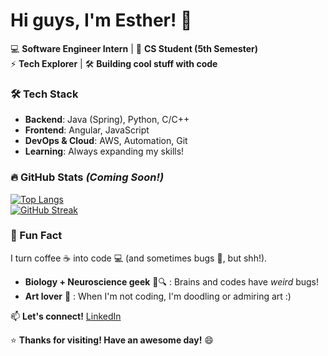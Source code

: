 # Hi guys, I'm Esther! 👋  

💻 **Software Engineer Intern** | 🌱 **CS Student (5th Semester)**  
⚡ **Tech Explorer** | 🛠️ **Building cool stuff with code**  

### **🛠️ Tech Stack**  
- **Backend**: Java (Spring), Python, C/C++  
- **Frontend**: Angular, JavaScript  
- **DevOps & Cloud**: AWS, Automation, Git  
- **Learning**: Always expanding my skills!  

### **🔥 GitHub Stats** *(Coming Soon!)*  
[![Top Langs](https://github-readme-stats.vercel.app/api/top-langs/?username=EstherMart&layout=compact&theme=dark&hide_border=true&bg_color=000000&title_color=00FF00&text_color=FFFFFF)](https://github.com/EstherMart)  
[![GitHub Streak](https://streak-stats.demolab.com?user=EstherMart&theme=dark&background=000000&border=00FF00&stroke=00FF00&ring=0080FF&fire=0080FF&currStreakNum=FFFFFF&sideNums=FFFFFF&currStreakLabel=0080FF&sideLabels=0080FF&dates=FFFFFF)](https://git.io/streak-stats)  

### **💬 Fun Fact**  
I turn coffee ☕ into code 💻 (and sometimes bugs 🐛, but shh!).
- **Biology + Neuroscience geek** 🧠🔍 : Brains and codes have *weird* bugs!
- **Art lover** 🎨 : When I'm not coding, I'm doodling or admiring art :)

📫 **Let's connect!** [LinkedIn](www.linkedin.com/in/luizaesthermartins)  

⭐ **Thanks for visiting! Have an awesome day!** 😄  
